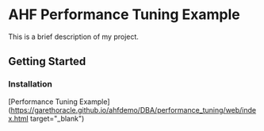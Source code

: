 # AHF Performance Tuning Example

This is a brief description of my project.

## Getting Started


### Installation
[Performance Tuning Example](https://garethoracle.github.io/ahfdemo/DBA/performance_tuning/web/index.html target="_blank")
